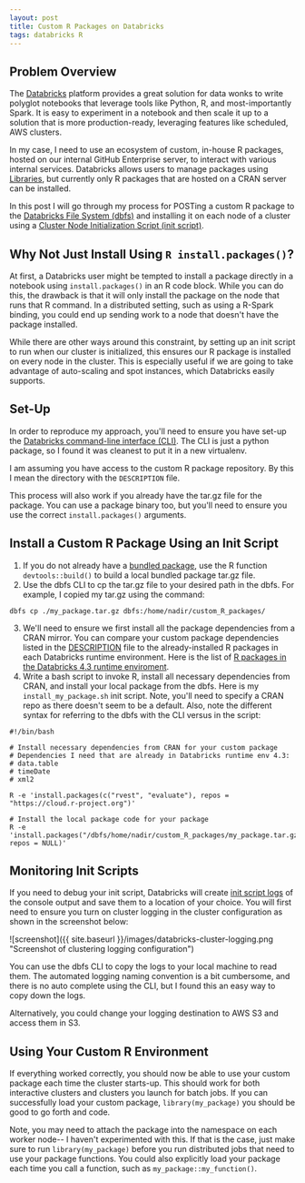 ```yaml
---
layout: post
title: Custom R Packages on Databricks
tags: databricks R
---
```

## Problem Overview

The [Databricks](https://databricks.com/) platform provides a great solution for data wonks to write polyglot notebooks that leverage tools like Python, R, and most-importantly Spark. It is easy to experiment in a notebook and then scale it up to a solution that is more production-ready, leveraging features like scheduled, AWS clusters.

In my case, I need to use an ecosystem of custom, in-house R packages, hosted on our internal GitHub Enterprise server, to interact with various internal services. Databricks allows users to manage packages using [Libraries](https://docs.databricks.com/user-guide/libraries.html), but currently only R packages that are hosted on a CRAN server can be installed.

In this post I will go through my process for POSTing a custom R package to the [Databricks File System (dbfs)](https://docs.databricks.com/user-guide/dbfs-databricks-file-system.html) and installing it on each node of a cluster using a [Cluster Node Initialization Script (init script)](https://docs.databricks.com/user-guide/clusters/init-scripts.html).

## Why Not Just Install Using `R install.packages()`?

At first, a Databricks user might be tempted to install a package directly in a notebook using `install.packages()` in an R code block. While you can do this, the drawback is that it will only install the package on the node that runs that R command. In a distributed setting, such as using a R-Spark binding, you could end up sending work to a node that doesn't have the package installed.

While there are other ways around this constraint, by setting up an init script to run when our cluster is initialized, this ensures our R package is installed on every node in the cluster. This is especially useful if we are going to take advantage of auto-scaling and spot instances, which Databricks easily supports.

## Set-Up

In order to reproduce my approach, you'll need to ensure you have set-up the [Databricks command-line interface (CLI)](https://docs.databricks.com/user-guide/dev-tools/databricks-cli.html). The CLI is just a python package, so I found it was cleanest to put it in a new virtualenv.

I am assuming you have access to the custom R package repository. By this I mean the directory with the `DESCRIPTION` file.

This process will also work if you already have the tar.gz file for the package. You can use a package binary too, but you'll need to ensure you use the correct `install.packages()` arguments.

## Install a Custom R Package Using an Init Script

1. If you do not already have a [bundled package](http://r-pkgs.had.co.nz/package.html), use the R function `devtools::build()` to build a local bundled package tar.gz file.
2. Use the dbfs CLI to cp the tar.gz file to your desired path in the dbfs. For example, I copied my tar.gz using the command:
```
dbfs cp ./my_package.tar.gz dbfs:/home/nadir/custom_R_packages/
```
3. We'll need to ensure we first install all the package dependencies from a CRAN mirror. You can compare your custom package dependencies listed in the [DESCRIPTION](http://r-pkgs.had.co.nz/description.html) file to the already-installed R packages in each Databricks runtime environment. Here is the list of [R packages in the Databricks 4.3 runtime enviroment](https://docs.databricks.com/release-notes/runtime/4.3.html#installed-r-libraries).
4. Write a bash script to invoke R, install all necessary dependencies from CRAN, and install your local package from the dbfs. Here is my `install_my_package.sh` init script. Note, you'll need to specify a CRAN repo as there doesn't seem to be a default. Also, note the different syntax for referring to the dbfs with the CLI versus in the script:

  ```
  #!/bin/bash

  # Install necessary dependencies from CRAN for your custom package
  # Dependencies I need that are already in Databricks runtime env 4.3:
  # data.table
  # timeDate
  # xml2

  R -e 'install.packages(c("rvest", "evaluate"), repos = "https://cloud.r-project.org")'

  # Install the local package code for your package
  R -e 'install.packages("/dbfs/home/nadir/custom_R_packages/my_package.tar.gz", repos = NULL)'
  ```

## Monitoring Init Scripts

If you need to debug your init script, Databricks will create [init script logs](https://docs.databricks.com/user-guide/clusters/init-scripts.html#init-script-logs) of the console output and save them to a location of your choice. You will first need to ensure you turn on cluster logging in the cluster configuration as shown in the screenshot below:

![screenshot]({{ site.baseurl }}/images/databricks-cluster-logging.png "Screenshot of clustering logging configuration")

You can use the dbfs CLI to copy the logs to your local machine to read them. The automated logging naming convention is a bit cumbersome, and there is no auto complete using the CLI, but I found this an easy way to copy down the logs.

Alternatively, you could change your logging destination to AWS S3 and access them in S3.

## Using Your Custom R Environment

If everything worked correctly, you should now be able to use your custom package each time the cluster starts-up. This should work for both interactive clusters and clusters you launch for batch jobs. If you can successfully load your custom package, `library(my_package)` you should be good to go forth and code.

Note, you may need to attach the package into the namespace on each worker node-- I haven't experimented with this. If that is the case, just make sure to run `library(my_package)` before you run distributed jobs that need to use your package functions. You could also explicitly load your package each time you call a function, such as `my_package::my_function()`.
